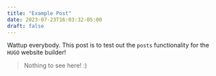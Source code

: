 ```yaml
---
title: "Example Post"
date: 2023-07-23T16:03:32-05:00
draft: false
---
```


Wattup everybody. This post is to test out the `posts` functionality for the
`HUGO` website builder!

> Nothing to see here! :)

